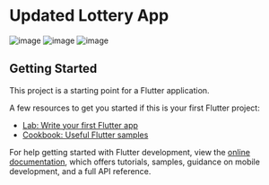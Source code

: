 # Updated Lottery App

![image](https://user-images.githubusercontent.com/96855608/180602473-9f5ecb0f-6369-4b93-9ade-ab29f9d0d8fb.png)
![image](https://user-images.githubusercontent.com/96855608/180602484-c49e5f83-d8ae-4243-83bc-eecaac6cb728.png)
![image](https://user-images.githubusercontent.com/96855608/180602493-272f2c98-52af-45b1-8ac1-e181f5911029.png)


## Getting Started

This project is a starting point for a Flutter application.

A few resources to get you started if this is your first Flutter project:

- [Lab: Write your first Flutter app](https://docs.flutter.dev/get-started/codelab)
- [Cookbook: Useful Flutter samples](https://docs.flutter.dev/cookbook)

For help getting started with Flutter development, view the
[online documentation](https://docs.flutter.dev/), which offers tutorials,
samples, guidance on mobile development, and a full API reference.
